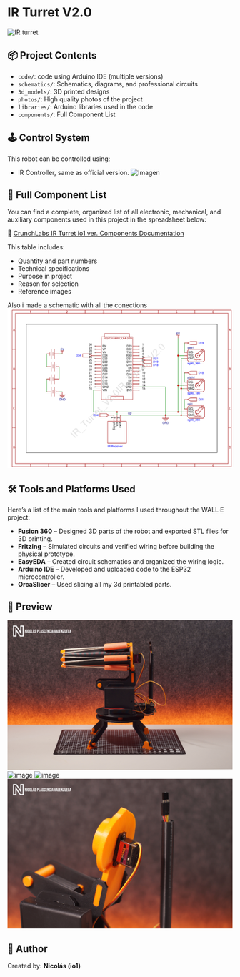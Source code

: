 # IR Turret V2.0



![IR turret](photos/DSC06171.jpg)

## 📦 Project Contents

- `code/`: code using Arduino IDE (multiple versions)
- `schematics/`: Schematics, diagrams, and professional circuits
- `3d_models/`: 3D printed designs
- `photos/`: High quality photos of the project
- `libraries/`: Arduino libraries used in the code
- `components/`: Full Component List

## 🕹️ Control System

This robot can be controlled using:
- IR Controller, same as official version.
![Imagen](photos/DSC05192.jpg)

## 🔩 Full Component List

You can find a complete, organized list of all electronic, mechanical, and auxiliary components used in this project in the spreadsheet below:

📄 [CrunchLabs IR Turret io1 ver. Components Documentation](components/IR-Turret-V2-Components-Documentation-white.pdf)

This table includes:
- Quantity and part numbers  
- Technical specifications  
- Purpose in project  
- Reason for selection  
- Reference images  

Also i made a schematic with all the conections
![Imagen](schematics/SCH_IR-Turret-V2_normal.jpg)

## 🛠️ Tools and Platforms Used

Here’s a list of the main tools and platforms I used throughout the WALL·E project:

- **Fusion 360** – Designed 3D parts of the robot and exported STL files for 3D printing.
- **Fritzing** – Simulated circuits and verified wiring before building the physical prototype.
- **EasyEDA** – Created circuit schematics and organized the wiring logic.
- **Arduino IDE** – Developed and uploaded code to the ESP32 microcontroller.
- **OrcaSlicer** – Used slicing all my 3d printabled parts.


## 📸 Preview

![image](photos/DSC06172.jpg)
![image](photos/DSC06125.jpg)
![image](photos/DSC06186.jpg)
![image](photos/DSC06265.jpg)

## 🧠 Author

Created by: **Nicolás (io1)**  

